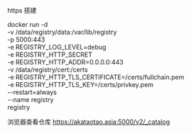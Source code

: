 https 搭建



docker run -d \
-v /data/registry/data:/var/lib/registry \
-p 5000:443 \
-e REGISTRY_LOG_LEVEL=debug \
-e REGISTRY_HTTP_SECRET \
-e REGISTRY_HTTP_ADDR=0.0.0.0:443 \
-v /data/registry/cert:/certs \
-e REGISTRY_HTTP_TLS_CERTIFICATE=/certs/fullchain.pem \
-e REGISTRY_HTTP_TLS_KEY=/certs/privkey.pem \
--restart=always \
--name registry \
registry


浏览器查看仓库
https://akataotao.asia:5000/v2/_catalog